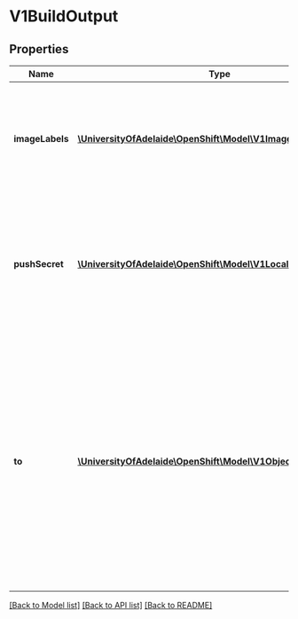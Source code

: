 # V1BuildOutput

## Properties
Name | Type | Description | Notes
------------ | ------------- | ------------- | -------------
**imageLabels** | [**\UniversityOfAdelaide\OpenShift\Model\V1ImageLabel[]**](V1ImageLabel.md) | imageLabels define a list of labels that are applied to the resulting image. If there are multiple labels with the same name then the last one in the list is used. | [optional] 
**pushSecret** | [**\UniversityOfAdelaide\OpenShift\Model\V1LocalObjectReference**](V1LocalObjectReference.md) | PushSecret is the name of a Secret that would be used for setting up the authentication for executing the Docker push to authentication enabled Docker Registry (or Docker Hub). | [optional] 
**to** | [**\UniversityOfAdelaide\OpenShift\Model\V1ObjectReference**](V1ObjectReference.md) | to defines an optional location to push the output of this build to. Kind must be one of &#39;ImageStreamTag&#39; or &#39;DockerImage&#39;. This value will be used to look up a Docker image repository to push to. In the case of an ImageStreamTag, the ImageStreamTag will be looked for in the namespace of the build unless Namespace is specified. | [optional] 

[[Back to Model list]](../README.md#documentation-for-models) [[Back to API list]](../README.md#documentation-for-api-endpoints) [[Back to README]](../README.md)


